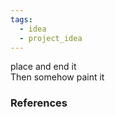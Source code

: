 ```yaml
---
tags:
  - idea
  - project_idea
---
```

place and end it  
Then somehow paint it
### References
[^1]: 
[^2]: 